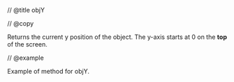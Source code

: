 // @title objY

// @copy

Returns the current y position of the object. The y-axis starts at 0 on the __top__ of the screen.

// @example

Example of method for objY.